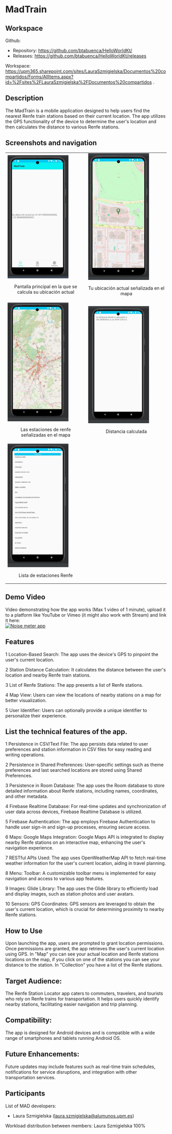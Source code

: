 # MadTrain

## Workspace 
Github:  
- Repository: https://github.com/btabuenca/HelloWorldKt/   
- Releases: https://github.com/btabuenca/HelloWorldKt/releases   

Workspace: https://upm365.sharepoint.com/sites/LauraSzmigielska/Documentos%20compartidos/Forms/AllItems.aspx?id=%2Fsites%2FLauraSzmigielska%2FDocumentos%20compartidos .  
  

## Description
The MadTrain is a mobile application designed to help users find the nearest Renfe train stations based on their current location. The app utilizes the GPS functionality of the device to determine the user's location and then calculates the distance to various Renfe stations.


## Screenshots and navigation

<table>
  <tr>
    <td>
      <img src="pagPrincipal.JPG" width="80%" alt="Pantalla principal en la que se calcula su ubicación actual"/>
      <p align="center">Pantalla principal en la que se calcula su ubicación actual</p>
    </td>
    <td>
      <img src="ubicaciónActual.JPG" width="80%" alt="Tu ubicación actual señalizada en el mapa"/>
      <p align="center">Tu ubicación actual señalizada en el mapa</p>
    </td>
  </tr>
  <tr>
    <td>
      <img src="estacionesRenfe.JPG" width="80%" alt="Las estaciones de renfe señalizadas en el mapa"/>
      <p align="center">Las estaciones de renfe señalizadas en el mapa</p>
    </td>
    <td>
      <img src="distancia.JPG" width="80%" alt="Distancia calculada"/>
      <p align="center">Distancia calculada</p>
    </td>
  </tr>
  <tr>
    <td>
      <img src="lista.JPG" width="80%" alt="Lista de estaciones Renfe"/>
      <p align="center">Lista de estaciones Renfe</p>
    </td>
    <td>
    </td>
  </tr>
</table>


## Demo Video
Video demonstrating how the app works (Max 1 video of 1 minute), upload it to a platform like YouTube or Vimeo (it might also work with Stream) and link it here:  
<a href="https://youtube.com/shorts/VtRtD-xNA2U?feature=share">
<img src="img/thumb.png" alt="Noise meter app" width="100" /> 
</a>


## Features
1 Location-Based Search: The app uses the device's GPS to pinpoint the user's current location.

2 Station Distance Calculation: It calculates the distance between the user's location and nearby Renfe train stations.

3 List of Renfe Stations: The app presents a list of Renfe stations.

4 Map View: Users can view the locations of nearby stations on a map for better visualization.

5 User Identifier: Users can optionally provide a unique identifier to personalize their experience.


## List the **technical** features of the app.
1 Persistence in CSV/Text File:
The app persists data related to user preferences and station information in CSV files for easy reading and writing operations.

2 Persistence in Shared Preferences:
User-specific settings such as theme preferences and last searched locations are stored using Shared Preferences.

3 Persistence in Room Database:
The app uses the Room database to store detailed information about Renfe stations, including names, coordinates, and other metadata.

4 Firebase Realtime Database:
For real-time updates and synchronization of user data across devices, Firebase Realtime Database is utilized.

5 Firebase Authentication:
The app employs Firebase Authentication to handle user sign-in and sign-up processes, ensuring secure access.

6 Maps: Google Maps Integration:
Google Maps API is integrated to display nearby Renfe stations on an interactive map, enhancing the user's navigation experience.

7 RESTful APIs Used:
The app uses OpenWeatherMap API to fetch real-time weather information for the user's current location, aiding in travel planning.

8 Menu: Toolbar:
A customizable toolbar menu is implemented for easy navigation and access to various app features.

9 Images: Glide Library:
The app uses the Glide library to efficiently load and display images, such as station photos and user avatars.

10 Sensors: GPS Coordinates:
GPS sensors are leveraged to obtain the user's current location, which is crucial for determining proximity to nearby Renfe stations.


## How to Use
Upon launching the app, users are prompted to grant location permissions.
Once permissions are granted, the app retrieves the user's current location using GPS.
In "Map" you can see your actual location and Renfe stations locations on the map, if you click on one of the stations you can see your distance to the station.
In "Collection" you have a list of the Renfe stations.


## Target Audience:

The Renfe Station Locator app caters to commuters, travelers, and tourists who rely on Renfe trains for transportation. It helps users quickly identify nearby stations, facilitating easier navigation and trip planning.


## Compatibility:

The app is designed for Android devices and is compatible with a wide range of smartphones and tablets running Android OS.


## Future Enhancements:

Future updates may include features such as real-time train schedules, notifications for service disruptions, and integration with other transportation services.


## Participants
List of MAD developers:
- Laura Szmigielska (laura.szmigielska@alumunos.upm.es) 

Workload distribution between members: Laura Szmigielska 100%

